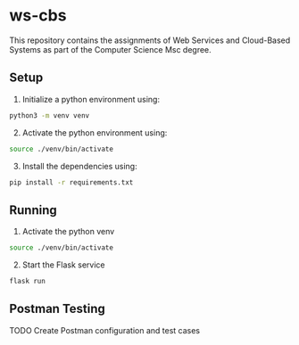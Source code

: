 # ws-cbs
This repository contains the assignments of Web Services and Cloud-Based Systems as part of the Computer Science Msc degree.

## Setup

1. Initialize a python environment using:
```bash
python3 -m venv venv
```

2. Activate the python environment using:
```bash
source ./venv/bin/activate
```

3. Install the dependencies using:
```bash
pip install -r requirements.txt
```

## Running

1. Activate the python venv
```bash
source ./venv/bin/activate
```

2. Start the Flask service
```bash
flask run
```

## Postman Testing
TODO Create Postman configuration and test cases